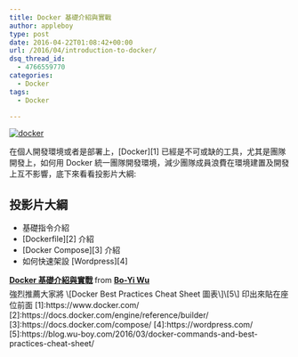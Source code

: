 ```yaml
---
title: Docker 基礎介紹與實戰
author: appleboy
type: post
date: 2016-04-22T01:08:42+00:00
url: /2016/04/introduction-to-docker/
dsq_thread_id:
  - 4766559770
categories:
  - Docker
tags:
  - Docker

---
```

<a data-flickr-embed="true"  href="https://www.flickr.com/photos/appleboy/25660808075/in/dateposted-public/" title="docker"><img src="https://i2.wp.com/farm2.staticflickr.com/1600/25660808075_c8190290f7_z.jpg?resize=640%2C217&#038;ssl=1" alt="docker" data-recalc-dims="1" /></a>

在個人開發環境或者是部署上，\[Docker\]\[1\] 已經是不可或缺的工具，尤其是團隊開發上，如何用 Docker 統一團隊開發環境，減少團隊成員浪費在環境建置及開發上互不影響，底下來看看投影片大綱:

<!--more-->

## 投影片大綱

  * 基礎指令介紹
  * \[Dockerfile\]\[2\] 介紹
  * \[Docker Compose\]\[3\] 介紹
  * 如何快速架設 \[Wordpress\]\[4\]

<div style="margin-bottom:5px">
  <strong> <a href="//www.slideshare.net/appleboy/docker-61214768" title="Docker 基礎介紹與實戰" target="_blank">Docker 基礎介紹與實戰</a> </strong> from <strong><a href="//www.slideshare.net/appleboy" target="_blank">Bo-Yi Wu</a></strong>
</div> 強烈推薦大家將 \[Docker Best Practices Cheat Sheet 圖表\]\[5\] 印出來貼在座位前面 [1]:https://www.docker.com/ [2]:https://docs.docker.com/engine/reference/builder/ [3]:https://docs.docker.com/compose/ [4]:https://wordpress.com/ [5]:https://blog.wu-boy.com/2016/03/docker-commands-and-best-practices-cheat-sheet/
